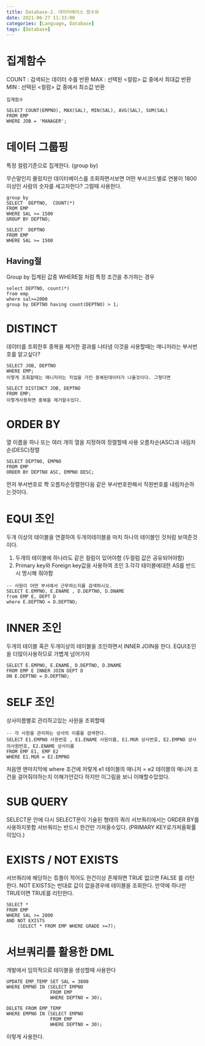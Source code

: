 ```yaml
---
title: Database-2. 데이터베이스 함수와 
date: 2021-06-27 11:33:00
categories: [Language, Database]
tags: [Database]
---
```


# 집계함수

COUNT : 검색되는 데이터 수를 반환
MAX : 선택된 <컬럼> 값 중에서 최대값 반환
MIN : 선택된 <컬럼> 값 중에서 최소값 반환

```
집계함수

SELECT COUNT(EMPNO), MAX(SAL), MIN(SAL), AVG(SAL), SUM(SAL)
FROM EMP
WHERE JOB = 'MANAGER';
```

# 데이터 그룹핑

특정 컬럼기준으로 집계한다. (group by)


무슨말인지 몰랐지만 데이터베이스를 조회하면서보면
어떤 부서코드별로 연봉이 1800이상인 사람의 숫자를 세고자한다?
그럴때 사용한다.

```
group by
SELECT  DEPTNO,  COUNT(*)
FROM EMP
WHERE SAL >= 1500
GROUP BY DEPTNO;

SELECT  DEPTNO
FROM EMP
WHERE SAL >= 1500
```

## Having절

Group by 집계된 값중 WHERE절 처럼 특정 조건을 추가하는 경우

```
select DEPTNO, count(*)
from emp
where sal>=2000
group by DEPTNO having count(DEPTNO) > 1;
```

# DISTINCT 

데이터를 조회한후 중복을 제거한 결과를 나타냄
이것을 사용할때는 매니저라는 부서번호를 알고싶다?

```
SELECT JOB, DEPTNO
WHERE EMP;
이렇게 조회할때는 매니저라는 직업을 가진 중복된데이터가 나올것이다. 그렇다면 

SELECT DISTINCT JOB, DEPTNO
FROM EMP;
이렇게사용하면 중복을 제거할수있다.
```

# ORDER BY

열 이름을 하나 또는 여러 개의 열을 지정하여 정렬할때 사용
오름차순(ASC)과 내림차순(DESC)정렬

```
SELECT DEPTNO, EMPNO
FROM EMP
ORDER BY DEPTNO ASC, EMPNO DESC;
```

먼저 부서번호로 쫙 오름차순정렬한다음
같은 부서번호한해서 직원번호를 내림차순하는것이다.


# EQUI 조인

두개 이상의 테이블을 연결하여 두개의테이블을 마치 하나의 테이블인 것처럼 보여준것이다.

1. 두개의 테이블에 하나라도 같은 컬럼이 있어야함 (두컬럼 값은 공유되어야함)
2. Primary key와 Foreign key값을 사용하여 조인
3.각각 테이블에대한 AS를 반드시 명시해 줘야함

```
-- 사원이 어떤 부서에서 근무하는지를 검색하시오.
SELECT E.EMPNO, E.ENAME , D.DEPTNO, D.DNAME
from EMP E, DEPT D
where E.DEPTNO = D.DEPTNO;
```

# INNER 조인

두개의 테이블 혹은 두개이상의 테이블을 조인하면서 INNER JOIN을 한다.
EQUI조인을 더많이사용하므로 가볍게 넘어가자

```
SELECT E.EMPNO, E.ENAME, D.DEPTNO, D.DNAME
FROM EMP E INNER JOIN DEPT D
ON E.DEPTNO = D.DEPTNO;
```

# SELF 조인

상사이름별로 관리하고있는 사원을 조회할때 

```
-- 각 사원을 관리하는 상사의 이름을 검색한다.
SELECT E1.EMPNO 사원번호 , E1.ENAME 사원이름, E1.MGR 상사번호, E2.EMPNO 상사의사원번호, E2.ENAME 상사이름
FROM EMP E1, EMP E2
WHERE E1.MGR = E2.EMPNO
```

처음엔 맨마지막에 where 조건에 저렇게 e1 테이블의 매니저 = e2 테이블의 매니저 
조건을 걸어줘야하는지 이해가안갔다 
하지만 
이그림을 보니 이해할수있었다.


# SUB QUERY

SELECT문 안에 다시 SELECT문이 기술된 형태의 쿼리
서브쿼리에서는 ORDER BY를 사용하지못함
서브쿼리는 반드시 한건만 가져올수있다. (PRIMARY KEY로가져올확률이있다.)

# EXISTS / NOT EXISTS

서브쿼리에 해당하는 튜플이 적어도 한건이상 존재하면 TRUE 없으면 FALSE 를 리턴한다.
NOT EXISTS는 반대로 값이 없을경우에 테이블을 조회한다.
만약에 하나만 TRUE이면 TRUE를 리턴한다.

```
SELECT *
FROM EMP
WHERE SAL >= 2000
AND NOT EXISTS
    (SELECT * FROM EMP WHERE GRADE >=7);
```

# 서브쿼리를 활용한 DML

개발에서 임의적으로 테이블을 생성할때 사용한다

```
UPDATE EMP_TEMP SET SAL = 3800
WHERE EMPNO IN (SELECT EMPNO
                FROM EMP
                WHERE DEPTNO = 30);
                
DELETE FROM EMP_TEMP
WHERE EMPNO IN (SELECT EMPNO
                FROM EMP
                WHERE DEPTNO = 30);
```


이렇게 사용한다.
